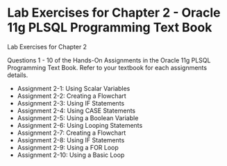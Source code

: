 # Lab Exercises for Chapter 2 - Oracle 11g PLSQL Programming Text Book

Lab Exercises for Chapter 2

Questions 1 - 10 of the Hands-On Assignments in the Oracle 11g PLSQL Programming Text Book. Refer to your textbook for each assignments details.

- Assignment 2-1: Using Scalar Variables
- Assignment 2-2: Creating a Flowchart
- Assignment 2-3: Using IF Statements
- Assignment 2-4: Using CASE Statements
- Assignment 2-5: Using a Boolean Variable
- Assignment 2-6: Using Looping Statements
- Assignment 2-7: Creating a Flowchart
- Assignment 2-8: Using IF Statements
- Assignment 2-9: Using a FOR Loop
- Assignment 2-10: Using a Basic Loop
